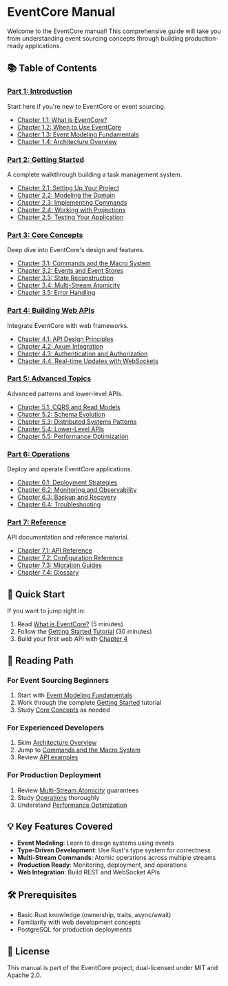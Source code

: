 # EventCore Manual

Welcome to the EventCore manual! This comprehensive guide will take you from understanding event sourcing concepts through building production-ready applications.

## 📚 Table of Contents

### [Part 1: Introduction](./01-introduction/README.md)
Start here if you're new to EventCore or event sourcing.

- [Chapter 1.1: What is EventCore?](./01-introduction/01-what-is-eventcore.md)
- [Chapter 1.2: When to Use EventCore](./01-introduction/02-when-to-use-eventcore.md)
- [Chapter 1.3: Event Modeling Fundamentals](./01-introduction/03-event-modeling.md)
- [Chapter 1.4: Architecture Overview](./01-introduction/04-architecture.md)

### [Part 2: Getting Started](./02-getting-started/README.md)
A complete walkthrough building a task management system.

- [Chapter 2.1: Setting Up Your Project](./02-getting-started/01-setup.md)
- [Chapter 2.2: Modeling the Domain](./02-getting-started/02-domain-modeling.md)
- [Chapter 2.3: Implementing Commands](./02-getting-started/03-commands.md)
- [Chapter 2.4: Working with Projections](./02-getting-started/04-projections.md)
- [Chapter 2.5: Testing Your Application](./02-getting-started/05-testing.md)

### [Part 3: Core Concepts](./03-core-concepts/README.md)
Deep dive into EventCore's design and features.

- [Chapter 3.1: Commands and the Macro System](./03-core-concepts/01-commands-and-macros.md)
- [Chapter 3.2: Events and Event Stores](./03-core-concepts/02-events-and-stores.md)
- [Chapter 3.3: State Reconstruction](./03-core-concepts/03-state-reconstruction.md)
- [Chapter 3.4: Multi-Stream Atomicity](./03-core-concepts/04-multi-stream-atomicity.md)
- [Chapter 3.5: Error Handling](./03-core-concepts/05-error-handling.md)

### [Part 4: Building Web APIs](./04-building-apis/README.md)
Integrate EventCore with web frameworks.

- [Chapter 4.1: API Design Principles](./04-building-apis/01-api-design.md)
- [Chapter 4.2: Axum Integration](./04-building-apis/02-axum-integration.md)
- [Chapter 4.3: Authentication and Authorization](./04-building-apis/03-auth.md)
- [Chapter 4.4: Real-time Updates with WebSockets](./04-building-apis/04-websockets.md)

### [Part 5: Advanced Topics](./05-advanced-topics/README.md)
Advanced patterns and lower-level APIs.

- [Chapter 5.1: CQRS and Read Models](./05-advanced-topics/01-cqrs.md)
- [Chapter 5.2: Schema Evolution](./05-advanced-topics/02-schema-evolution.md)
- [Chapter 5.3: Distributed Systems Patterns](./05-advanced-topics/03-distributed-systems.md)
- [Chapter 5.4: Lower-Level APIs](./05-advanced-topics/04-lower-level-apis.md)
- [Chapter 5.5: Performance Optimization](./05-advanced-topics/05-performance.md)

### [Part 6: Operations](./06-operations/README.md)
Deploy and operate EventCore applications.

- [Chapter 6.1: Deployment Strategies](./06-operations/01-deployment.md)
- [Chapter 6.2: Monitoring and Observability](./06-operations/02-monitoring.md)
- [Chapter 6.3: Backup and Recovery](./06-operations/03-backup-recovery.md)
- [Chapter 6.4: Troubleshooting](./06-operations/04-troubleshooting.md)

### [Part 7: Reference](./07-reference/README.md)
API documentation and reference material.

- [Chapter 7.1: API Reference](./07-reference/01-api-reference.md)
- [Chapter 7.2: Configuration Reference](./07-reference/02-configuration.md)
- [Chapter 7.3: Migration Guides](./07-reference/03-migration-guides.md)
- [Chapter 7.4: Glossary](./07-reference/04-glossary.md)

## 🚀 Quick Start

If you want to jump right in:

1. Read [What is EventCore?](./01-introduction/01-what-is-eventcore.md) (5 minutes)
2. Follow the [Getting Started Tutorial](./02-getting-started/README.md) (30 minutes)
3. Build your first web API with [Chapter 4](./04-building-apis/README.md)

## 📖 Reading Path

### For Event Sourcing Beginners
1. Start with [Event Modeling Fundamentals](./01-introduction/03-event-modeling.md)
2. Work through the complete [Getting Started](./02-getting-started/README.md) tutorial
3. Study [Core Concepts](./03-core-concepts/README.md) as needed

### For Experienced Developers
1. Skim [Architecture Overview](./01-introduction/04-architecture.md)
2. Jump to [Commands and the Macro System](./03-core-concepts/01-commands-and-macros.md)
3. Review [API examples](./04-building-apis/02-axum-integration.md)

### For Production Deployment
1. Review [Multi-Stream Atomicity](./03-core-concepts/04-multi-stream-atomicity.md) guarantees
2. Study [Operations](./06-operations/README.md) thoroughly
3. Understand [Performance Optimization](./05-advanced-topics/05-performance.md)

## 💡 Key Features Covered

- **Event Modeling**: Learn to design systems using events
- **Type-Driven Development**: Use Rust's type system for correctness
- **Multi-Stream Commands**: Atomic operations across multiple streams
- **Production Ready**: Monitoring, deployment, and operations
- **Web Integration**: Build REST and WebSocket APIs

## 🛠 Prerequisites

- Basic Rust knowledge (ownership, traits, async/await)
- Familiarity with web development concepts
- PostgreSQL for production deployments

## 📝 License

This manual is part of the EventCore project, dual-licensed under MIT and Apache 2.0.